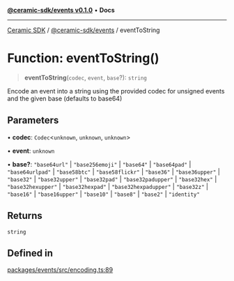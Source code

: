 [**@ceramic-sdk/events v0.1.0**](../README.md) • **Docs**

***

[Ceramic SDK](../../../README.md) / [@ceramic-sdk/events](../README.md) / eventToString

# Function: eventToString()

> **eventToString**(`codec`, `event`, `base`?): `string`

Encode an event into a string using the provided codec for unsigned events and the given base (defaults to base64)

## Parameters

• **codec**: `Codec`\<`unknown`, `unknown`, `unknown`\>

• **event**: `unknown`

• **base?**: `"base64url"` \| `"base256emoji"` \| `"base64"` \| `"base64pad"` \| `"base64urlpad"` \| `"base58btc"` \| `"base58flickr"` \| `"base36"` \| `"base36upper"` \| `"base32"` \| `"base32upper"` \| `"base32pad"` \| `"base32padupper"` \| `"base32hex"` \| `"base32hexupper"` \| `"base32hexpad"` \| `"base32hexpadupper"` \| `"base32z"` \| `"base16"` \| `"base16upper"` \| `"base10"` \| `"base8"` \| `"base2"` \| `"identity"`

## Returns

`string`

## Defined in

[packages/events/src/encoding.ts:89](https://github.com/ceramicstudio/ceramic-sdk/blob/2df74ee449b4c48a3a1f531066c64854fe2dc5dd/packages/events/src/encoding.ts#L89)

